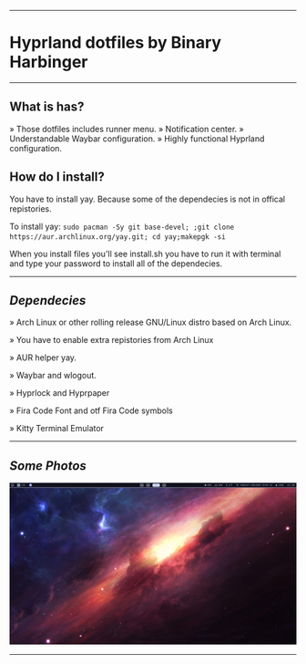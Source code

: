 
----------------------------------------------------------------------------------------

# Hyprland dotfiles by Binary Harbinger

----------------------------------------------------------------------------------------

## What is has?

» Those dotfiles includes runner menu.
» Notification center.
» Understandable Waybar configuration.
» Highly functional Hyprland configuration.

## How do I install?

You have to install yay. Because some of the dependecies is not in offical repistories.

To install yay: `sudo pacman -Sy git base-devel;
;git clone https://aur.archlinux.org/yay.git;
cd yay;makepgk -si`

When you install files you'll see install.sh you have to run it with terminal and type your password to install all of the dependecies.

***

## *Dependecies*
  
  » Arch Linux or other rolling release GNU/Linux distro based on Arch Linux.

  » You have to enable extra repistories from Arch Linux

  » AUR helper yay.

  » Waybar and wlogout.

  » Hyprlock and Hyprpaper

  » Fira Code Font and otf Fira Code symbols

  » Kitty Terminal Emulator


----------------------------------------------------------------------------------------

## *Some Photos*

![Photo](https://raw.githubusercontent.com/BinaryHarbinger/Dotfiles/main/readme/photo1.png?raw=true)

----------------------------------------------------------------------------------------
